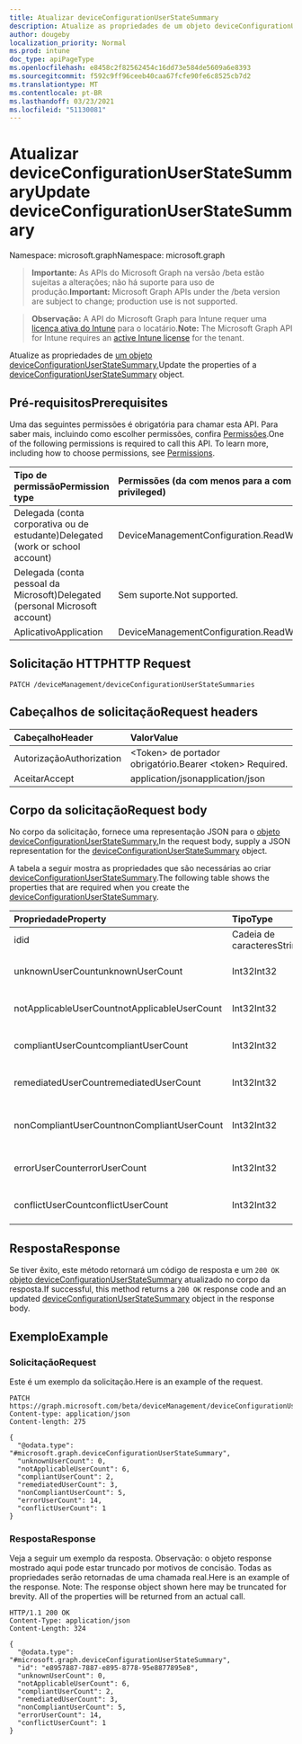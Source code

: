 ```yaml
---
title: Atualizar deviceConfigurationUserStateSummary
description: Atualize as propriedades de um objeto deviceConfigurationUserStateSummary.
author: dougeby
localization_priority: Normal
ms.prod: intune
doc_type: apiPageType
ms.openlocfilehash: e8458c2f82562454c16dd73e584de5609a6e8393
ms.sourcegitcommit: f592c9ff96ceeb40caa67fcfe90fe6c8525cb7d2
ms.translationtype: MT
ms.contentlocale: pt-BR
ms.lasthandoff: 03/23/2021
ms.locfileid: "51130081"
---
```

# <a name="update-deviceconfigurationuserstatesummary"></a><span data-ttu-id="b1613-103">Atualizar deviceConfigurationUserStateSummary</span><span class="sxs-lookup"><span data-stu-id="b1613-103">Update deviceConfigurationUserStateSummary</span></span>

<span data-ttu-id="b1613-104">Namespace: microsoft.graph</span><span class="sxs-lookup"><span data-stu-id="b1613-104">Namespace: microsoft.graph</span></span>

> <span data-ttu-id="b1613-105">**Importante:** As APIs do Microsoft Graph na versão /beta estão sujeitas a alterações; não há suporte para uso de produção.</span><span class="sxs-lookup"><span data-stu-id="b1613-105">**Important:** Microsoft Graph APIs under the /beta version are subject to change; production use is not supported.</span></span>

> <span data-ttu-id="b1613-106">**Observação:** A API do Microsoft Graph para Intune requer uma [licença ativa do Intune](https://go.microsoft.com/fwlink/?linkid=839381) para o locatário.</span><span class="sxs-lookup"><span data-stu-id="b1613-106">**Note:** The Microsoft Graph API for Intune requires an [active Intune license](https://go.microsoft.com/fwlink/?linkid=839381) for the tenant.</span></span>

<span data-ttu-id="b1613-107">Atualize as propriedades de [um objeto deviceConfigurationUserStateSummary.](../resources/intune-deviceconfig-deviceconfigurationuserstatesummary.md)</span><span class="sxs-lookup"><span data-stu-id="b1613-107">Update the properties of a [deviceConfigurationUserStateSummary](../resources/intune-deviceconfig-deviceconfigurationuserstatesummary.md) object.</span></span>

## <a name="prerequisites"></a><span data-ttu-id="b1613-108">Pré-requisitos</span><span class="sxs-lookup"><span data-stu-id="b1613-108">Prerequisites</span></span>
<span data-ttu-id="b1613-p101">Uma das seguintes permissões é obrigatória para chamar esta API. Para saber mais, incluindo como escolher permissões, confira [Permissões](/graph/permissions-reference).</span><span class="sxs-lookup"><span data-stu-id="b1613-p101">One of the following permissions is required to call this API. To learn more, including how to choose permissions, see [Permissions](/graph/permissions-reference).</span></span>

|<span data-ttu-id="b1613-111">Tipo de permissão</span><span class="sxs-lookup"><span data-stu-id="b1613-111">Permission type</span></span>|<span data-ttu-id="b1613-112">Permissões (da com menos para a com mais privilégios)</span><span class="sxs-lookup"><span data-stu-id="b1613-112">Permissions (from least to most privileged)</span></span>|
|:---|:---|
|<span data-ttu-id="b1613-113">Delegada (conta corporativa ou de estudante)</span><span class="sxs-lookup"><span data-stu-id="b1613-113">Delegated (work or school account)</span></span>|<span data-ttu-id="b1613-114">DeviceManagementConfiguration.ReadWrite.All</span><span class="sxs-lookup"><span data-stu-id="b1613-114">DeviceManagementConfiguration.ReadWrite.All</span></span>|
|<span data-ttu-id="b1613-115">Delegada (conta pessoal da Microsoft)</span><span class="sxs-lookup"><span data-stu-id="b1613-115">Delegated (personal Microsoft account)</span></span>|<span data-ttu-id="b1613-116">Sem suporte.</span><span class="sxs-lookup"><span data-stu-id="b1613-116">Not supported.</span></span>|
|<span data-ttu-id="b1613-117">Aplicativo</span><span class="sxs-lookup"><span data-stu-id="b1613-117">Application</span></span>|<span data-ttu-id="b1613-118">DeviceManagementConfiguration.ReadWrite.All</span><span class="sxs-lookup"><span data-stu-id="b1613-118">DeviceManagementConfiguration.ReadWrite.All</span></span>|

## <a name="http-request"></a><span data-ttu-id="b1613-119">Solicitação HTTP</span><span class="sxs-lookup"><span data-stu-id="b1613-119">HTTP Request</span></span>
<!-- {
  "blockType": "ignored"
}
-->
``` http
PATCH /deviceManagement/deviceConfigurationUserStateSummaries
```

## <a name="request-headers"></a><span data-ttu-id="b1613-120">Cabeçalhos de solicitação</span><span class="sxs-lookup"><span data-stu-id="b1613-120">Request headers</span></span>
|<span data-ttu-id="b1613-121">Cabeçalho</span><span class="sxs-lookup"><span data-stu-id="b1613-121">Header</span></span>|<span data-ttu-id="b1613-122">Valor</span><span class="sxs-lookup"><span data-stu-id="b1613-122">Value</span></span>|
|:---|:---|
|<span data-ttu-id="b1613-123">Autorização</span><span class="sxs-lookup"><span data-stu-id="b1613-123">Authorization</span></span>|<span data-ttu-id="b1613-124">&lt;Token&gt; de portador obrigatório.</span><span class="sxs-lookup"><span data-stu-id="b1613-124">Bearer &lt;token&gt; Required.</span></span>|
|<span data-ttu-id="b1613-125">Aceitar</span><span class="sxs-lookup"><span data-stu-id="b1613-125">Accept</span></span>|<span data-ttu-id="b1613-126">application/json</span><span class="sxs-lookup"><span data-stu-id="b1613-126">application/json</span></span>|

## <a name="request-body"></a><span data-ttu-id="b1613-127">Corpo da solicitação</span><span class="sxs-lookup"><span data-stu-id="b1613-127">Request body</span></span>
<span data-ttu-id="b1613-128">No corpo da solicitação, fornece uma representação JSON para o [objeto deviceConfigurationUserStateSummary.](../resources/intune-deviceconfig-deviceconfigurationuserstatesummary.md)</span><span class="sxs-lookup"><span data-stu-id="b1613-128">In the request body, supply a JSON representation for the [deviceConfigurationUserStateSummary](../resources/intune-deviceconfig-deviceconfigurationuserstatesummary.md) object.</span></span>

<span data-ttu-id="b1613-129">A tabela a seguir mostra as propriedades que são necessárias ao criar [deviceConfigurationUserStateSummary](../resources/intune-deviceconfig-deviceconfigurationuserstatesummary.md).</span><span class="sxs-lookup"><span data-stu-id="b1613-129">The following table shows the properties that are required when you create the [deviceConfigurationUserStateSummary](../resources/intune-deviceconfig-deviceconfigurationuserstatesummary.md).</span></span>

|<span data-ttu-id="b1613-130">Propriedade</span><span class="sxs-lookup"><span data-stu-id="b1613-130">Property</span></span>|<span data-ttu-id="b1613-131">Tipo</span><span class="sxs-lookup"><span data-stu-id="b1613-131">Type</span></span>|<span data-ttu-id="b1613-132">Descrição</span><span class="sxs-lookup"><span data-stu-id="b1613-132">Description</span></span>|
|:---|:---|:---|
|<span data-ttu-id="b1613-133">id</span><span class="sxs-lookup"><span data-stu-id="b1613-133">id</span></span>|<span data-ttu-id="b1613-134">Cadeia de caracteres</span><span class="sxs-lookup"><span data-stu-id="b1613-134">String</span></span>|<span data-ttu-id="b1613-135">Chave da entidade.</span><span class="sxs-lookup"><span data-stu-id="b1613-135">Key of the entity.</span></span>|
|<span data-ttu-id="b1613-136">unknownUserCount</span><span class="sxs-lookup"><span data-stu-id="b1613-136">unknownUserCount</span></span>|<span data-ttu-id="b1613-137">Int32</span><span class="sxs-lookup"><span data-stu-id="b1613-137">Int32</span></span>|<span data-ttu-id="b1613-138">Número de usuários desconhecidos</span><span class="sxs-lookup"><span data-stu-id="b1613-138">Number of unknown users</span></span>|
|<span data-ttu-id="b1613-139">notApplicableUserCount</span><span class="sxs-lookup"><span data-stu-id="b1613-139">notApplicableUserCount</span></span>|<span data-ttu-id="b1613-140">Int32</span><span class="sxs-lookup"><span data-stu-id="b1613-140">Int32</span></span>|<span data-ttu-id="b1613-141">Número de usuários não aplicáveis</span><span class="sxs-lookup"><span data-stu-id="b1613-141">Number of not applicable users</span></span>|
|<span data-ttu-id="b1613-142">compliantUserCount</span><span class="sxs-lookup"><span data-stu-id="b1613-142">compliantUserCount</span></span>|<span data-ttu-id="b1613-143">Int32</span><span class="sxs-lookup"><span data-stu-id="b1613-143">Int32</span></span>|<span data-ttu-id="b1613-144">Número de usuários compatíveis</span><span class="sxs-lookup"><span data-stu-id="b1613-144">Number of compliant users</span></span>|
|<span data-ttu-id="b1613-145">remediatedUserCount</span><span class="sxs-lookup"><span data-stu-id="b1613-145">remediatedUserCount</span></span>|<span data-ttu-id="b1613-146">Int32</span><span class="sxs-lookup"><span data-stu-id="b1613-146">Int32</span></span>|<span data-ttu-id="b1613-147">Número de usuários remediados</span><span class="sxs-lookup"><span data-stu-id="b1613-147">Number of remediated users</span></span>|
|<span data-ttu-id="b1613-148">nonCompliantUserCount</span><span class="sxs-lookup"><span data-stu-id="b1613-148">nonCompliantUserCount</span></span>|<span data-ttu-id="b1613-149">Int32</span><span class="sxs-lookup"><span data-stu-id="b1613-149">Int32</span></span>|<span data-ttu-id="b1613-150">Número de usuários não compatíveis</span><span class="sxs-lookup"><span data-stu-id="b1613-150">Number of NonCompliant users</span></span>|
|<span data-ttu-id="b1613-151">errorUserCount</span><span class="sxs-lookup"><span data-stu-id="b1613-151">errorUserCount</span></span>|<span data-ttu-id="b1613-152">Int32</span><span class="sxs-lookup"><span data-stu-id="b1613-152">Int32</span></span>|<span data-ttu-id="b1613-153">Número de usuários de erros</span><span class="sxs-lookup"><span data-stu-id="b1613-153">Number of error users</span></span>|
|<span data-ttu-id="b1613-154">conflictUserCount</span><span class="sxs-lookup"><span data-stu-id="b1613-154">conflictUserCount</span></span>|<span data-ttu-id="b1613-155">Int32</span><span class="sxs-lookup"><span data-stu-id="b1613-155">Int32</span></span>|<span data-ttu-id="b1613-156">Número de usuários em conflito</span><span class="sxs-lookup"><span data-stu-id="b1613-156">Number of conflict users</span></span>|



## <a name="response"></a><span data-ttu-id="b1613-157">Resposta</span><span class="sxs-lookup"><span data-stu-id="b1613-157">Response</span></span>
<span data-ttu-id="b1613-158">Se tiver êxito, este método retornará um código de resposta e um `200 OK` [objeto deviceConfigurationUserStateSummary](../resources/intune-deviceconfig-deviceconfigurationuserstatesummary.md) atualizado no corpo da resposta.</span><span class="sxs-lookup"><span data-stu-id="b1613-158">If successful, this method returns a `200 OK` response code and an updated [deviceConfigurationUserStateSummary](../resources/intune-deviceconfig-deviceconfigurationuserstatesummary.md) object in the response body.</span></span>

## <a name="example"></a><span data-ttu-id="b1613-159">Exemplo</span><span class="sxs-lookup"><span data-stu-id="b1613-159">Example</span></span>

### <a name="request"></a><span data-ttu-id="b1613-160">Solicitação</span><span class="sxs-lookup"><span data-stu-id="b1613-160">Request</span></span>
<span data-ttu-id="b1613-161">Este é um exemplo da solicitação.</span><span class="sxs-lookup"><span data-stu-id="b1613-161">Here is an example of the request.</span></span>
``` http
PATCH https://graph.microsoft.com/beta/deviceManagement/deviceConfigurationUserStateSummaries
Content-type: application/json
Content-length: 275

{
  "@odata.type": "#microsoft.graph.deviceConfigurationUserStateSummary",
  "unknownUserCount": 0,
  "notApplicableUserCount": 6,
  "compliantUserCount": 2,
  "remediatedUserCount": 3,
  "nonCompliantUserCount": 5,
  "errorUserCount": 14,
  "conflictUserCount": 1
}
```

### <a name="response"></a><span data-ttu-id="b1613-162">Resposta</span><span class="sxs-lookup"><span data-stu-id="b1613-162">Response</span></span>
<span data-ttu-id="b1613-p102">Veja a seguir um exemplo da resposta. Observação: o objeto response mostrado aqui pode estar truncado por motivos de concisão. Todas as propriedades serão retornadas de uma chamada real.</span><span class="sxs-lookup"><span data-stu-id="b1613-p102">Here is an example of the response. Note: The response object shown here may be truncated for brevity. All of the properties will be returned from an actual call.</span></span>
``` http
HTTP/1.1 200 OK
Content-Type: application/json
Content-Length: 324

{
  "@odata.type": "#microsoft.graph.deviceConfigurationUserStateSummary",
  "id": "e8957887-7887-e895-8778-95e8877895e8",
  "unknownUserCount": 0,
  "notApplicableUserCount": 6,
  "compliantUserCount": 2,
  "remediatedUserCount": 3,
  "nonCompliantUserCount": 5,
  "errorUserCount": 14,
  "conflictUserCount": 1
}
```




